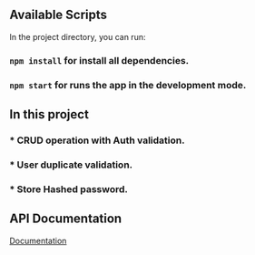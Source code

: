 ## Available Scripts

In the project directory, you can run:

### `npm install` for install all dependencies.

### `npm start` for runs the app in the development mode.

## In this project

### \* CRUD operation with Auth validation.

### \* User duplicate validation.

### \* Store Hashed password.

## API Documentation

<!-- ```sh
https://documenter.getpostman.com/view/21021671/2s7YYscj3e?fbclid=IwAR3ABPuIp4MTLYqUBNSwHse9aR6Re2TAeD_tVRnva1XkR5Bzn4XRwP9Paq8
``` -->

[Documentation](https://documenter.getpostman.com/view/21021671/2s7YYscj3e?fbclid=IwAR3ABPuIp4MTLYqUBNSwHse9aR6Re2TAeD_tVRnva1XkR5Bzn4XRwP9Paq8)